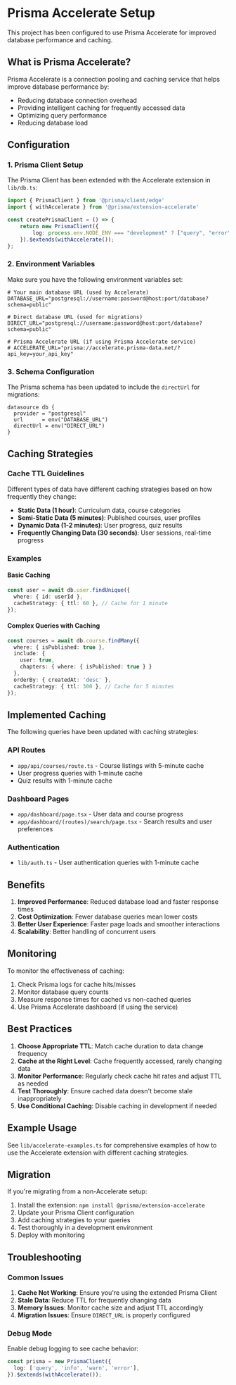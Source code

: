 # Prisma Accelerate Setup

This project has been configured to use Prisma Accelerate for improved database performance and caching.

## What is Prisma Accelerate?

Prisma Accelerate is a connection pooling and caching service that helps improve database performance by:
- Reducing database connection overhead
- Providing intelligent caching for frequently accessed data
- Optimizing query performance
- Reducing database load

## Configuration

### 1. Prisma Client Setup

The Prisma Client has been extended with the Accelerate extension in `lib/db.ts`:

```typescript
import { PrismaClient } from '@prisma/client/edge'
import { withAccelerate } from '@prisma/extension-accelerate'

const createPrismaClient = () => {
    return new PrismaClient({
        log: process.env.NODE_ENV === "development" ? ["query", "error", "warn"] : ["error"],
    }).$extends(withAccelerate());
};
```

### 2. Environment Variables

Make sure you have the following environment variables set:

```env
# Your main database URL (used by Accelerate)
DATABASE_URL="postgresql://username:password@host:port/database?schema=public"

# Direct database URL (used for migrations)
DIRECT_URL="postgresql://username:password@host:port/database?schema=public"

# Prisma Accelerate URL (if using Prisma Accelerate service)
# ACCELERATE_URL="prisma://accelerate.prisma-data.net/?api_key=your_api_key"
```

### 3. Schema Configuration

The Prisma schema has been updated to include the `directUrl` for migrations:

```prisma
datasource db {
  provider = "postgresql"
  url      = env("DATABASE_URL")
  directUrl = env("DIRECT_URL")
}
```

## Caching Strategies

### Cache TTL Guidelines

Different types of data have different caching strategies based on how frequently they change:

- **Static Data (1 hour)**: Curriculum data, course categories
- **Semi-Static Data (5 minutes)**: Published courses, user profiles
- **Dynamic Data (1-2 minutes)**: User progress, quiz results
- **Frequently Changing Data (30 seconds)**: User sessions, real-time progress

### Examples

#### Basic Caching
```typescript
const user = await db.user.findUnique({
  where: { id: userId },
  cacheStrategy: { ttl: 60 }, // Cache for 1 minute
});
```

#### Complex Queries with Caching
```typescript
const courses = await db.course.findMany({
  where: { isPublished: true },
  include: {
    user: true,
    chapters: { where: { isPublished: true } }
  },
  orderBy: { createdAt: 'desc' },
  cacheStrategy: { ttl: 300 }, // Cache for 5 minutes
});
```

## Implemented Caching

The following queries have been updated with caching strategies:

### API Routes
- `app/api/courses/route.ts` - Course listings with 5-minute cache
- User progress queries with 1-minute cache
- Quiz results with 1-minute cache

### Dashboard Pages
- `app/dashboard/page.tsx` - User data and course progress
- `app/dashboard/(routes)/search/page.tsx` - Search results and user preferences

### Authentication
- `lib/auth.ts` - User authentication queries with 1-minute cache

## Benefits

1. **Improved Performance**: Reduced database load and faster response times
2. **Cost Optimization**: Fewer database queries mean lower costs
3. **Better User Experience**: Faster page loads and smoother interactions
4. **Scalability**: Better handling of concurrent users

## Monitoring

To monitor the effectiveness of caching:

1. Check Prisma logs for cache hits/misses
2. Monitor database query counts
3. Measure response times for cached vs non-cached queries
4. Use Prisma Accelerate dashboard (if using the service)

## Best Practices

1. **Choose Appropriate TTL**: Match cache duration to data change frequency
2. **Cache at the Right Level**: Cache frequently accessed, rarely changing data
3. **Monitor Performance**: Regularly check cache hit rates and adjust TTL as needed
4. **Test Thoroughly**: Ensure cached data doesn't become stale inappropriately
5. **Use Conditional Caching**: Disable caching in development if needed

## Example Usage

See `lib/accelerate-examples.ts` for comprehensive examples of how to use the Accelerate extension with different caching strategies.

## Migration

If you're migrating from a non-Accelerate setup:

1. Install the extension: `npm install @prisma/extension-accelerate`
2. Update your Prisma Client configuration
3. Add caching strategies to your queries
4. Test thoroughly in a development environment
5. Deploy with monitoring

## Troubleshooting

### Common Issues

1. **Cache Not Working**: Ensure you're using the extended Prisma Client
2. **Stale Data**: Reduce TTL for frequently changing data
3. **Memory Issues**: Monitor cache size and adjust TTL accordingly
4. **Migration Issues**: Ensure `DIRECT_URL` is properly configured

### Debug Mode

Enable debug logging to see cache behavior:

```typescript
const prisma = new PrismaClient({
  log: ['query', 'info', 'warn', 'error'],
}).$extends(withAccelerate());
```
